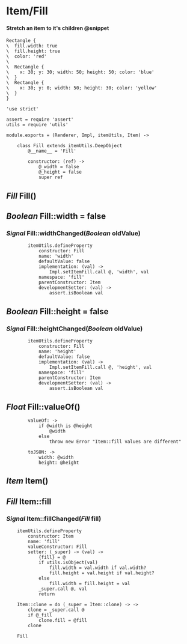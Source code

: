 Item/Fill
=========

#### Stretch an item to it's children @snippet

```style
Rectangle {
\  fill.width: true
\  fill.height: true
\  color: 'red'
\
\  Rectangle {
\    x: 30; y: 30; width: 50; height: 50; color: 'blue'
\  }
\  Rectangle {
\    x: 30; y: 0; width: 50; height: 30; color: 'yellow'
\  }
}
```

	'use strict'

	assert = require 'assert'
	utils = require 'utils'

	module.exports = (Renderer, Impl, itemUtils, Item) ->

		class Fill extends itemUtils.DeepObject
			@__name__ = 'Fill'

			constructor: (ref) ->
				@_width = false
				@_height = false
				super ref

*Fill* Fill()
-------------

*Boolean* Fill::width = false
-----------------------------

### *Signal* Fill::widthChanged(*Boolean* oldValue)

			itemUtils.defineProperty
				constructor: Fill
				name: 'width'
				defaultValue: false
				implementation: (val) ->
					Impl.setItemFill.call @, 'width', val
				namespace: 'fill'
				parentConstructor: Item
				developmentSetter: (val) ->
					assert.isBoolean val

*Boolean* Fill::height = false
------------------------------

### *Signal* Fill::heightChanged(*Boolean* oldValue)

			itemUtils.defineProperty
				constructor: Fill
				name: 'height'
				defaultValue: false
				implementation: (val) ->
					Impl.setItemFill.call @, 'height', val
				namespace: 'fill'
				parentConstructor: Item
				developmentSetter: (val) ->
					assert.isBoolean val

*Float* Fill::valueOf()
-----------------------

			valueOf: ->
				if @width is @height
					@width
				else
					throw new Error "Item::fill values are different"

			toJSON: ->
				width: @width
				height: @height

*Item* Item()
-------------

*Fill* Item::fill
-----------------

### *Signal* Item::fillChanged(*Fill* fill)

		itemUtils.defineProperty
			constructor: Item
			name: 'fill'
			valueConstructor: Fill
			setter: (_super) -> (val) ->
				{fill} = @
				if utils.isObject(val)
					fill.width = val.width if val.width?
					fill.height = val.height if val.height?
				else
					fill.width = fill.height = val
				_super.call @, val
				return

		Item::clone = do (_super = Item::clone) -> ->
			clone = _super.call @
			if @_fill
				clone.fill = @fill
			clone

		Fill
